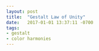 ```yaml
---
layout: post
title:  "Gestalt Law of Unity"
date:   2017-01-01 13:37:11 -0700
tags:
- gestalt
- color harmonies
---
```

